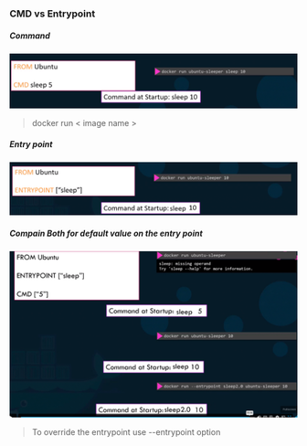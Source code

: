### CMD vs Entrypoint
##### Command
![alt image](CMD.png)
> docker run < image name >
##### Entry point
![alt image](entrypoint.png)
##### Compain Both for default value on the entry point
![alt image](Cmd-Entrypoint.png)
> To override the entrypoint use --entrypoint option